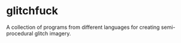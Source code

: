 # glitchfuck
A collection of programs from different languages for creating semi-procedural glitch imagery.

